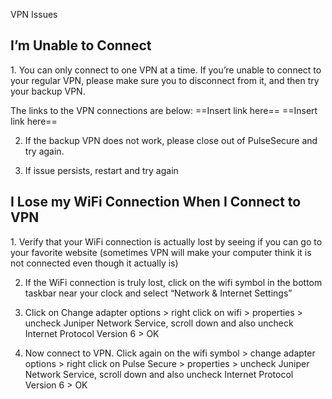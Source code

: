 VPN Issues

<h2 id="unable_connect">I’m Unable to Connect</h2>
1.	You can only connect to one VPN at a time. If you’re unable to connect to your regular VPN, please make sure you to disconnect from it, and then try your backup VPN.

The links to the VPN connections are below:
==Insert link here==
==Insert link here==

2.	If the backup VPN does not work, please close out of PulseSecure and try again.

3.	If issue persists, restart and try again 


<h2 id="lose_wifi">I Lose my WiFi Connection When I Connect to VPN</h2>
1.	Verify that your WiFi connection is actually lost by seeing if you can go to your favorite website (sometimes VPN will make your computer think it is not connected even though it actually is)

2.	If the WiFi connection is truly lost, click on the wifi symbol in the bottom taskbar near your clock and select “Network & Internet Settings”

3.	Click on Change adapter options > right click on wifi > properties > uncheck Juniper Network Service, scroll down and also uncheck Internet Protocol Version 6 > OK

4.	Now connect to VPN. Click again on the wifi symbol > change adapter options > right click on Pulse Secure > properties > uncheck Juniper Network Service, scroll down and also uncheck Internet Protocol Version 6 > OK